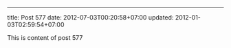 ---
title: Post 577
date: 2012-07-03T00:20:58+07:00
updated: 2012-01-03T02:59:54+07:00

This is content of post 577